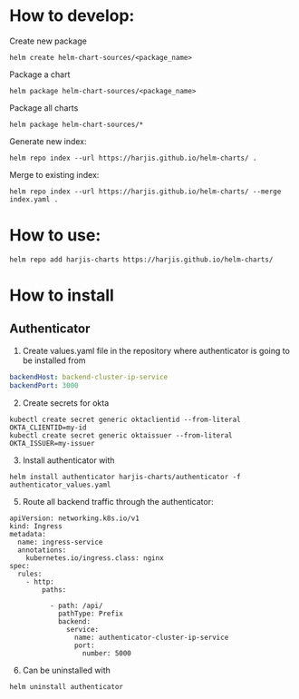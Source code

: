 # How to develop:

Create new package
```shell script
helm create helm-chart-sources/<package_name>
```

Package a chart
```shell script
helm package helm-chart-sources/<package_name>
```

Package all charts
```shell script
helm package helm-chart-sources/*
```

Generate new index:
```shell script
helm repo index --url https://harjis.github.io/helm-charts/ .
```

Merge to existing index:
```shell script
helm repo index --url https://harjis.github.io/helm-charts/ --merge index.yaml .
```

# How to use:

```shell script
helm repo add harjis-charts https://harjis.github.io/helm-charts/
```

# How to install

## Authenticator

1. Create values.yaml file in the repository 
where authenticator is going to be installed from

```yaml
backendHost: backend-cluster-ip-service
backendPort: 3000
```

2. Create secrets for okta
```shell script
kubectl create secret generic oktaclientid --from-literal OKTA_CLIENTID=my-id
kubectl create secret generic oktaissuer --from-literal OKTA_ISSUER=my-issuer
```

3. Install authenticator with
````shell script
helm install authenticator harjis-charts/authenticator -f authenticator_values.yaml
````

5. Route all backend traffic through the authenticator:

```
apiVersion: networking.k8s.io/v1
kind: Ingress
metadata:
  name: ingress-service
  annotations:
    kubernetes.io/ingress.class: nginx
spec:
  rules:
    - http:
        paths:

          - path: /api/
            pathType: Prefix
            backend:
              service:
                name: authenticator-cluster-ip-service
                port:
                  number: 5000 
```

6. Can be uninstalled with
````shell script
helm uninstall authenticator
````
